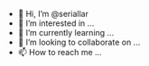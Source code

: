 - 👋 Hi, I’m @seriallar
- 👀 I’m interested in ...
- 🌱 I’m currently learning ...
- 💞️ I’m looking to collaborate on ...
- 📫 How to reach me ...

<!---
seriallar/seriallar is a ✨ special ✨ repository because its `README.md` (this file) appears on your GitHub profile.
You can click the Preview link to take a look at your changes.
--->
